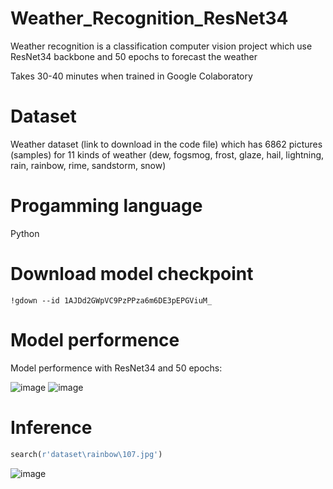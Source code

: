 # Weather_Recognition_ResNet34
Weather recognition is a classification computer vision project which use ResNet34 backbone and 50 epochs to forecast the weather

Takes 30-40 minutes when trained in Google Colaboratory

# Dataset 
Weather dataset (link to download in the code file) which has 6862 pictures (samples) for 11 kinds of weather (dew, fogsmog, frost, glaze, hail, lightning, rain, rainbow, rime, sandstorm, snow) 

# Progamming language
Python

# Download model checkpoint
```
!gdown --id 1AJDd2GWpVC9PzPPza6m6DE3pEPGViuM_
```

# Model performence 
Model performence with ResNet34 and 50 epochs:

![image](https://github.com/Vu0401/Weather_Recognition_ResNet34/assets/93986576/20143caa-6742-4503-b8ae-8ffdfd3abbf1)
![image](https://github.com/Vu0401/Weather_Recognition_ResNet34/assets/93986576/67a95ea0-ba99-4691-8bae-77a093de4c80)

# Inference
```python
search(r'dataset\rainbow\107.jpg')
```
![image](https://github.com/Vu0401/Weather_Recognition_ResNet34/assets/93986576/9a36c337-4bf3-464a-93da-31673eb9fb81)

